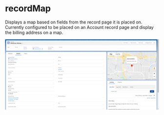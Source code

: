 # recordMap
Displays a map based on fields from the record page it is placed on.
Currently configured to be placed on an Account record page and display the billing address on a map.

![AccountMap Screenshot](recordMap.png)
